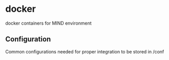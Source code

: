 # docker
docker containers for MIND environment

## Configuration
Common configurations needed for proper integration to be stored in /conf

